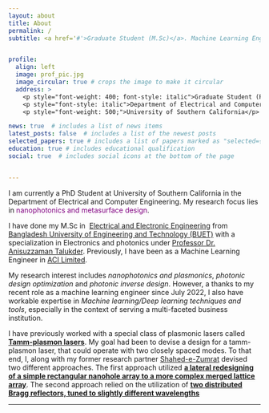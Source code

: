 ```yaml
---
layout: about
title: About
permalink: /
subtitle: <a href='#'>Graduate Student (M.Sc)</a>. Machine Learning Engineer 


profile:
  align: left
  image: prof_pic.jpg
  image_circular: true # crops the image to make it circular
  address: >
    <p style="font-weight: 400; font-style: italic">Graduate Student (PhD) - Electrophysics</p>
    <p style="font-style: italic">Department of Electrical and Computer Engineering</p>
    <p style="font-weight: 500;">University of Southern California</p>

news: true  # includes a list of news items
latest_posts: false  # includes a list of the newest posts
selected_papers: true # includes a list of papers marked as "selected={true}"
education: true # includes educational qualification
social: true  # includes social icons at the bottom of the page


---
```


I am currently a PhD Student at University of Southern California in the Department of Electrical and Computer Engineering. My research focus lies in <span style="color:purple;">nanophotonics and metasurface design</span>.  

<!-- I am currently looking for graduate positions in labs focusing on **<span style="font-size: 16px;">nanophotonics, active plasmonics and non-linear optics</span>**. For my Master's thesis, I am working on enhancing non-linear optical phenomena with active plasmonics.   -->

I have done my M.Sc in  [Electrical and Electronic Engineering][EEE-BUET] from [Bangladesh University of Engineering and Technology (BUET)][buet] with a specialization in Electronics and photonics under [Professor Dr. Anisuzzaman Talukder][Anis]. Previously, I have been  as a Machine Learning Engineer in  [ACI Limited][ACI].
 
 My research interest includes _nanophotonics and plasmonics_, _photonic design optimization_ and _photonic inverse design_. However, a thanks to my recent role as a machine learning engineer since July 2022, I also have workable expertise in _Machine learning/Deep learning techniques and tools_, especially in the context of serving a multi-faceted business institution. 

<!-- This interest has driven me to explore the field of ML/DL-assisted electromagnetic simulation and modelling.   -->
<!-- My greater goal is to work with enabled photonic computation and photonic devices. To be at the forefront of photonic integrated circuits research, building machine learning optimized devices. -->

I have previously worked with a special class of plasmonic lasers called **[Tamm-plasmon lasers][tamm-laser]**. My goal had been to devise a design for a tamm-plasmon laser, that could operate with two closely spaced modes. To that end, I, along with my former research partner [Shahed-e-Zumrat][zumrat] devised two different approaches. The first approach utilized **[a lateral redesigning of a simple rectangular nanohole array to a more complex merged lattice array][merged-lattice]**. The second approach relied on the utilization of **[two distributed Bragg reflectors, tuned to slightly different wavelengths][dual-dbr-laser]**


<!-- Apart from the published works, I am also currently exploring ~~the physics of Tamm plasmon laser working with the merged lattice array~~, **how to leverage non-linear effects in nanophotonic lasers.**.  -->

---
[Anis]:http://anis.buet.ac.bd/index.html 
[ACI]:https://www.aci-bd.com/mis_department.php
[EEE-BUET]:https://eee.buet.ac.bd/
[buet]:https://www.buet.ac.bd/

[tamm-laser]:https://iopscience.iop.org/article/10.1088/2399-6528/aab7e4/meta
[zumrat]:https://www.researchgate.net/profile/Shahed-E-Zumrat
[merged-lattice]:https://pubs.rsc.org/en/content/articlelanding/2022/NA/D1NA00402F
[dual-dbr-laser]:https://opg.optica.org/oe/fulltext.cfm?uri=oe-30-14-25234&id=477422
[ug-thesis]:https://drive.google.com/file/d/14G0N8WlRBaGbqvl5rINicUUSEyCiv9ub/view


<!-- Put your address / P.O. box / other info right below your picture. You can also disable any of these elements by editing `profile` property of the YAML header of your `_pages/about.md`. Edit `_bibliography/papers.bib` and Jekyll will render your [publications page](/al-folio/publications/) automatically.

Link to your social media connections, too. This theme is set up to use [Font Awesome icons](http://fortawesome.github.io/Font-Awesome/) and [Academicons](https://jpswalsh.github.io/academicons/), like the ones below. Add your Facebook, Twitter, LinkedIn, Google Scholar, or just disable all of them. -->
